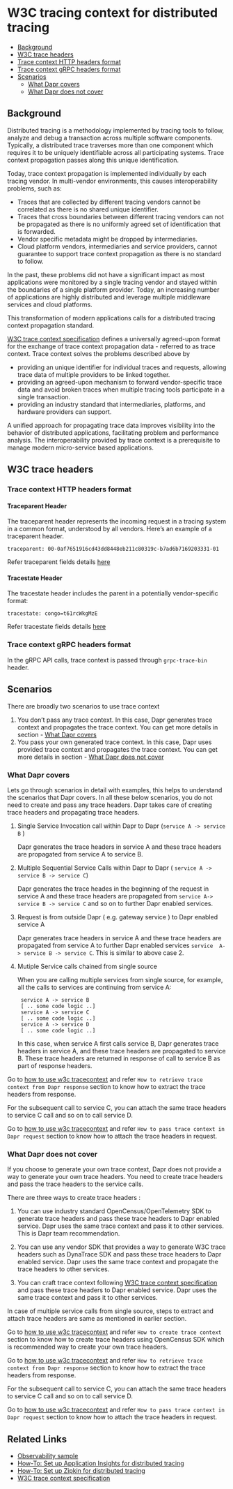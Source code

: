 # W3C tracing context for distributed tracing

- [Background](#background)
- [W3C trace headers](#w3c-trace-headers)
- [Trace context HTTP headers format](#trace-context-http-headers-format)
- [Trace context gRPC headers format](#trace-context-grpc-headers-format)
- [Scenarios](#scenarios)
     - [What Dapr covers](#what-dapr-covers)
     - [What Dapr does not cover](#what-dapr-does-not-cover)

## Background

Distributed tracing is a methodology implemented by tracing tools to follow, analyze and debug a transaction across multiple software components. Typically, a distributed trace traverses more than one component which requires it to be uniquely identifiable across all participating systems. Trace context propagation passes along this unique identification. 

Today, trace context propagation is implemented individually by each tracing vendor. In multi-vendor environments, this causes interoperability problems, such as:

- Traces that are collected by different tracing vendors cannot be correlated as there is no shared unique identifier.
- Traces that cross boundaries between different tracing vendors can not be propagated as there is no uniformly agreed set of identification that is forwarded.
- Vendor specific metadata might be dropped by intermediaries.
- Cloud platform vendors, intermediaries and service providers, cannot guarantee to support trace context propagation as there is no standard to follow.

In the past, these problems did not have a significant impact as most applications were monitored by a single tracing vendor and stayed within the boundaries of a single platform provider. Today, an increasing number of applications are highly distributed and leverage multiple middleware services and cloud platforms.

This transformation of modern applications calls for a distributed tracing context propagation standard.

[W3C trace context specification](https://www.w3.org/TR/trace-context/) defines a universally agreed-upon format for the exchange of trace context propagation data - referred to as trace context. Trace context solves the problems described above by

* providing an unique identifier for individual traces and requests, allowing trace data of multiple providers to be linked together.
* providing an agreed-upon mechanism to forward vendor-specific trace data and avoid broken traces when multiple tracing tools participate in a single transaction.
 * providing an industry standard that intermediaries, platforms, and hardware providers can support.

A unified approach for propagating trace data improves visibility into the behavior of distributed applications, facilitating problem and performance analysis. The interoperability provided by trace context is a prerequisite to manage modern micro-service based applications.

## W3C trace headers

### Trace context HTTP headers format

#### Traceparent Header

The traceparent header represents the incoming request in a tracing system in a common format, understood by all vendors. 
Here’s an example of a traceparent header.

`traceparent: 00-0af7651916cd43dd8448eb211c80319c-b7ad6b7169203331-01`

 Refer traceparent fields details [here](https://www.w3.org/TR/trace-context/#traceparent-header)

#### Tracestate Header

The tracestate header includes the parent in a potentially vendor-specific format:

`tracestate: congo=t61rcWkgMzE`

Refer tracestate fields details [here](https://www.w3.org/TR/trace-context/#tracestate-header)

### Trace context gRPC headers format

In the gRPC API calls, trace context is passed through `grpc-trace-bin` header.

## Scenarios

There are broadly two scenarios to use trace context
 1. You don’t pass any trace context. 
 In this case, Dapr generates trace context and propagates the trace context. 
    You can get more details in section - [What Dapr covers](#dapr-covers)
 2. You pass your own generated trace context. 
 In this case, Dapr uses provided trace context and propagates the trace context.
    You can get more details in section - [What Dapr does not cover](#dapr-does-not-cover)

### What Dapr covers

Lets go through scenarios in detail with examples, this helps to understand the scenarios that Dapr covers.
In all these below scenarios, you do not need to create and pass any trace headers. Dapr takes care of creating
trace headers and propagating trace headers.

1. Single Service Invocation call within Dapr to Dapr (`service A -> service B` )

    Dapr generates the trace headers in service A and these trace headers are propagated from service A to service B.

2. Multiple Sequential Service Calls within Dapr to Dapr ( `service A -> service B -> service C`)

    Dapr generates the trace heades in the beginning of the request in service A and these trace headers are propagated from `service A-> service B -> service C` and so on to further Dapr enabled services.

3. Request is from outside Dapr ( e.g. gateway service ) to Dapr enabled service A

    Dapr generates trace headers in service A and these trace headers are propagated from service A to further Dapr enabled services `service  A-> service B -> service C`. This is similar to above case 2.

4. Mutiple Service calls chained from single source

    When you are calling multiple services from single source, for example, all the calls to services are continuing from service A:

        service A -> service B
        [ .. some code logic ..]
        service A -> service C
        [ .. some code logic ..]
        service A -> service D
        [ .. some code logic ..]
    
    In this case, when service A first calls service B, Dapr generates trace headers in service A, and these trace headers are propagated to service B. These trace headers are returned in response of call to service B as part of response headers.

Go to [how to use w3c tracecontext](../../howto/use-w3c-tracecontext/README.md) and refer 
`How to retrieve trace context from Dapr response` section to know how to extract the trace headers from response. 

For the subsequent call to service C, you can attach the same trace headers to service C call and so on to call service D.

Go to [how to use w3c tracecontext](../../howto/use-w3c-tracecontext/README.md) and refer 
`How to pass trace context in Dapr request` section to know how to attach the trace headers in request. 

### What Dapr does not cover

If you choose to generate your own trace context, Dapr does not provide a way to generate your own trace headers. 
You need to create trace headers and pass the trace headers to the service calls.

There are three ways to create trace headers : 

1. You can use industry standard OpenCensus/OpenTelemetry SDK to generate trace headers and pass these trace headers to Dapr enabled service. 
Dapr uses the same trace context and pass it to other services. This is Dapr team recommendation.

2. You can use any vendor SDK that provides a way to generate W3C trace headers such as DynaTrace SDK and pass these trace headers to Dapr enabled service. Dapr uses the same trace context and propagate the trace headers to other services.

3. You can craft trace context following [W3C trace context specification](https://www.w3.org/TR/trace-context/) and pass these trace headers to Dapr enabled service. Dapr uses the same trace context and pass it to other services.

In case of multiple service calls from single source, steps to extract and attach trace headers are same as mentioned in earlier section.

Go to [how to use w3c tracecontext](../../howto/use-w3c-tracecontext/README.md) and refer 
`How to create trace context` section to know how to create trace headers using OpenCensus SDK which is recommended way to create your own trace headers.

Go to [how to use w3c tracecontext](../../howto/use-w3c-tracecontext/README.md) and refer 
`How to retrieve trace context from Dapr response` section to know how to extract the trace headers from response. 

For the subsequent call to service C, you can attach the same trace headers to service C call and so on to call service D.

Go to [how to use w3c tracecontext](../../howto/use-w3c-tracecontext/README.md) and refer 
`How to pass trace context in Dapr request` section to know how to attach the trace headers in request. 

## Related Links

* [Observability sample](https://github.com/dapr/samples/tree/master/8.observability)
* [How-To: Set up Application Insights for distributed tracing](../../howto/use-w3c-tracecontext)
* [How-To: Set up Zipkin for distributed tracing](../../howto/diagnose-with-tracing/zipkin.md)
* [W3C trace context specification](https://www.w3.org/TR/trace-context/)

